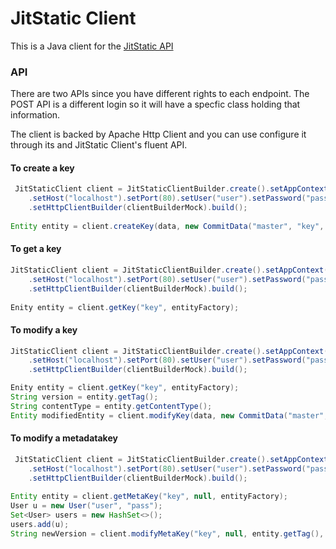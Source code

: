 # JitStatic Client

This is a Java client for the [JitStatic API](https://github.com/hheg/jitstatic)

### API

There are two APIs since you have different rights to each endpoint. The POST API is a different login so it will have a specfic class holding that information.

The client is backed by Apache Http Client and you can use configure it through its and JitStatic Client's fluent API.

#### To create a key
```java
 JitStaticClient client = JitStaticClientBuilder.create().setAppContext("/app/")
 	.setHost("localhost").setPort(80).setUser("user").setPassword("pass").setScheme("http")
 	.setHttpClientBuilder(clientBuilderMock).build();
       
Entity entity = client.createKey(data, new CommitData("master", "key", "message", "user", "mail"),new MetaData(users, "application/test"), entityFactory);
```

#### To get a key
```java
JitStaticClient client = JitStaticClientBuilder.create().setAppContext("/app/")
	.setHost("localhost").setPort(80).setUser("user").setPassword("pass").setScheme("http")
	.setHttpClientBuilder(clientBuilderMock).build();
	
Enity entity = client.getKey("key", entityFactory);
```

#### To modify a key
```java
JitStaticClient client = JitStaticClientBuilder.create().setAppContext("/app/")
	.setHost("localhost").setPort(80).setUser("user").setPassword("pass").setScheme("http")
	.setHttpClientBuilder(clientBuilderMock).build();

Enity entity = client.getKey("key", entityFactory);
String version = entity.getTag();
String contentType = entity.getContentType();
Entity modifiedEntity = client.modifyKey(data, new CommitData("master", "key", "message", "user", "mail"), version, contentType, entityFactory);
```

#### To modify a metadatakey
```java
 JitStaticClient client = JitStaticClientBuilder.create().setAppContext("/app/")
 	.setHost("localhost").setPort(80).setUser("user").setPassword("pass").setScheme("http")
 	.setHttpClientBuilder(clientBuilderMock).build();
 	
Entity entity = client.getMetaKey("key", null, entityFactory);
User u = new User("user", "pass");
Set<User> users = new HashSet<>();
users.add(u);
String newVersion = client.modifyMetaKey("key", null, entity.getTag(), new ModifyUserKeyData(new MetaData(users, "application/test2"), "msg", "mail", "info"));
```
